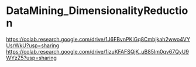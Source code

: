 # DataMining_DimensionalityReduction

https://colab.research.google.com/drive/1J6FBvnPKiGq8Cmbjkah2wwo4VYUsrWkU?usp=sharing
https://colab.research.google.com/drive/1izuKFAFSQjK_uB85Im0qv67QyU9WYzZ5?usp=sharing
